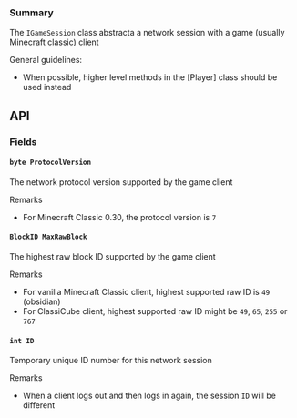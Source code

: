 ### Summary

The `IGameSession` class abstracta a network session with a game (usually Minecraft classic) client

General guidelines:
- When possible, higher level methods in the [Player] class should be used instead

## API

### Fields

#### `byte ProtocolVersion`

The network protocol version supported by the game client

Remarks
- For Minecraft Classic 0.30, the protocol version is `7`

#### `BlockID MaxRawBlock`

The highest raw block ID supported by the game client

Remarks
- For vanilla Minecraft Classic client, highest supported raw ID is `49` (obsidian)
- For ClassiCube client, highest supported raw ID might be `49`, `65`, `255` or `767`

#### `int ID`

Temporary unique ID number for this network session

Remarks
- When a client logs out and then logs in again, the session `ID` will be different

